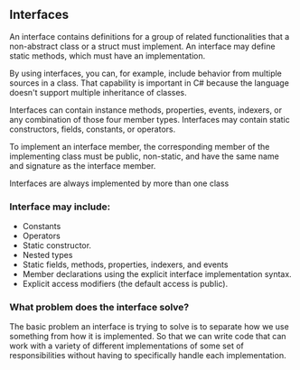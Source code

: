 ## Interfaces
An interface contains definitions for a group of related functionalities that a non-abstract class or a struct must implement. An interface may define static methods, which must have an implementation.

By using interfaces, you can, for example, include behavior from multiple sources in a class. That capability is important in C# because the language doesn't support multiple inheritance of classes. 

Interfaces can contain instance methods, properties, events, indexers, or any combination of those four member types. Interfaces may contain static constructors, fields, constants, or operators.

To implement an interface member, the corresponding member of the implementing class must be public, non-static, and have the same name and signature as the interface member.

Interfaces are always implemented by more than one class

### Interface may include:

- Constants
- Operators
- Static constructor.
- Nested types
- Static fields, methods, properties, indexers, and events
- Member declarations using the explicit interface implementation syntax.
- Explicit access modifiers (the default access is public).


### What problem does the interface solve?
The basic problem an interface is trying to solve is to separate how we use something from how it is implemented.
So that we can write code that can work with a variety of different implementations of some set of responsibilities without having to specifically handle each implementation.

